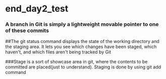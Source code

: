 # end_day2_test

### A branch in Git is simply a lightweight movable pointer to one of these commits

##The git status command displays the state of the working directory and the staging area. It lets you see which changes have been staged, which haven't, and which files aren't being tracked by Git

###Stage is a sort of showcase area in git, where the contents to be committed are placed(just to understand). Staging is done by using git add command

